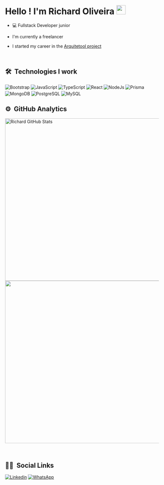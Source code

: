 <h1>Hello ! I'm Richard Oliveira <img src="https://github.com/kaueMarques/kaueMarques/blob/master/hi.gif" width="30px"></h1>

- 💻 Fullstack Developer junior

- I'm currently a freelancer

- I started my career in the [Arquitetool project](arquitetool.com.br)

<br>

## 🛠 &nbsp;Technologies I work

<div style="display: inline-block">
<img style="margin-top: 4px;" align="center" alt="Bootstrap" src="https://img.shields.io/badge/Bootstrap-563D7C?style=for-the-badge&logo=bootstrap&logoColor=white">
<img style="margin-top: 4px;" align="center" alt="JavaScript" src="https://img.shields.io/badge/JavaScript-F7DF1E?style=for-the-badge&logo=javascript&logoColor=black">
<img style="margin-top: 4px;" align="center" alt="TypeScript" src="https://img.shields.io/badge/TypeScript-007ACC?style=for-the-badge&logo=typescript&logoColor=white">
<img style="margin-top: 4px;" align="center" alt="React" src="https://img.shields.io/badge/React-20232A?style=for-the-badge&logo=react&logoColor=61DAFB">
<img style="margin-top: 4px;" align="center" alt="NodeJs" src="https://img.shields.io/badge/Node.js-43853D?style=for-the-badge&logo=node.js&logoColor=white">
<img style="margin-top: 4px;" align="center" alt="Prisma" src="https://img.shields.io/badge/Node.js-43853D?style=for-the-badge&logo=node.js&logoColor=white">
<img style="margin-top: 4px;" align="center" alt="MongoDB" src="https://img.shields.io/badge/Prisma-3982CE?style=for-the-badge&logo=Prisma&logoColor=white">
<img style="margin-top: 4px;" align="center" alt="PostgreSQL" src="https://img.shields.io/badge/PostgreSQL-316192?style=for-the-badge&logo=postgresql&logoColor=white">
<img style="margin-top: 4px;" align="center" alt="MySQL" src="https://img.shields.io/badge/MySQL-00000F?style=for-the-badge&logo=mysql&logoColor=white">

</div>

<br>

## ⚙ &nbsp;GitHub Analytics

<p align="left">
<img width="530em" alt="Richard GitHub Stats" src="https://github-readme-stats.vercel.app/api?username=RihOliver&show_icons=true&theme=tokyonight" />
<img width="530em" src="https://github-readme-stats.vercel.app/api/top-langs/?username=RihOliver&layout=compact&theme=tokyonight">
</p>

<br>

## 🙍‍♂️ &nbsp;Social Links


[![Linkedin](https://img.shields.io/badge/LinkedIn-0077B5?style=for-the-badge&logo=linkedin&logoColor=white)](https://www.linkedin.com/in/richard-oliveira-5472b5226/)
[![WhatsApp](https://img.shields.io/badge/WhatsApp-25D366?style=for-the-badge&logo=whatsapp&logoColor=white)](https://wa.me/5511966804912)



